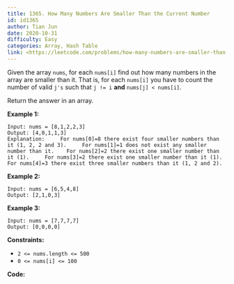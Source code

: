 ```yaml
---
title: 1365. How Many Numbers Are Smaller Than the Current Number
id: id1365
author: Tian Jun
date: 2020-10-31
difficulty: Easy
categories: Array, Hash Table
link: <https://leetcode.com/problems/how-many-numbers-are-smaller-than-the-current-number/description/>
---
```


Given the array `nums`, for each `nums[i]` find out how many numbers in the
array are smaller than it. That is, for each `nums[i]` you have to count the
number of valid `j's` such that `j != i` **and** `nums[j] < nums[i]`.

Return the answer in an array.



**Example 1:**
            
	Input: nums = [8,1,2,2,3]    
	Output: [4,0,1,1,3]    
	Explanation:     For nums[0]=8 there exist four smaller numbers than it (1, 2, 2 and 3).     For nums[1]=1 does not exist any smaller number than it.    For nums[2]=2 there exist one smaller number than it (1).     For nums[3]=2 there exist one smaller number than it (1).     For nums[4]=3 there exist three smaller numbers than it (1, 2 and 2).    

**Example 2:**
            
	Input: nums = [6,5,4,8]    
	Output: [2,1,0,3]    

**Example 3:**
            
	Input: nums = [7,7,7,7]    
	Output: [0,0,0,0]    



**Constraints:**

  * `2 <= nums.length <= 500`
  * `0 <= nums[i] <= 100`


**Code:**
